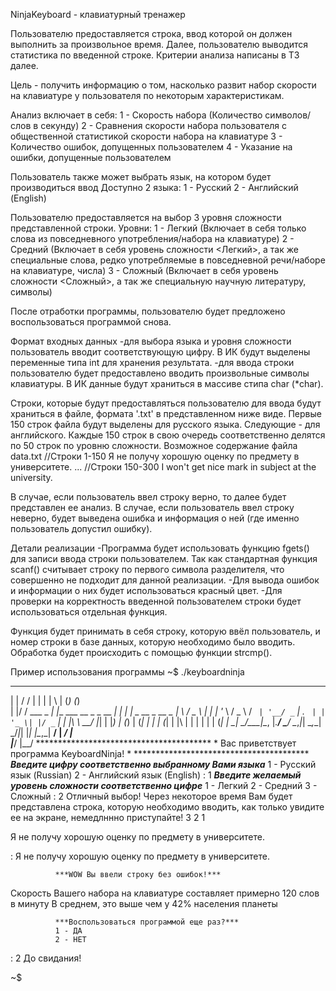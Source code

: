 NinjaKeyboard - клавиатурный тренажер

Пользователю предоставляется строка, ввод которой он должен выполнить за произвольное время.
Далее, пользователю выводится статистика по введенной строке. Критерии анализа написаны в ТЗ далее.

Цель - получить информацию о том, насколько развит набор скорости на клавиатуре у пользователя по некоторым характеристикам.

Анализ включает в себя:
1 - Скорость набора (Количество символов/слов в секунду)
2 - Сравнения скорости набора пользователя с общественной статистикой скорости набора на клавиатуре
3 - Количество ошибок, допущенных пользователем
4 - Указание на ошибки, допущенные пользователем

Пользователь также может выбрать язык, на котором будет производиться ввод
Доступно 2 языка:
  1 - Русский
  2 - Английский (English)

Пользователю предоставляется на выбор 3 уровня сложности представленной строки.
Уровни:
  1 - Легкий (Включает в себя только слова из повседневного употребления/набора на клавиатуре)
  2 - Средний (Включает в себя уровень сложности <Легкий>, а так же специальные слова, редко употребляемые в повседневной речи/наборе на клавиатуре, числа)
  3 - Сложный (Включает в себя уровень сложности <Сложный>, а так же специальную научную литературу, символы)

После отработки программы, пользователю будет предложено воспользоваться программой снова.

Формат входных данных
-для выбора языка и уровня сложности пользователь вводит соответствующую цифру. В ИК будут выделены переменные типа int для хранения результата.
-для ввода строки пользователю будет предоставлено вводить произвольные символы клавиатуры. В ИК данные будут храниться в массиве стипа char (*char).

Строки, которые будут предоставляться пользователю для ввода будут храниться в файле, формата '.txt' в представленном ниже виде. Первые 150 строк файла будут выделены для русского языка. Следующие - для английского. Каждые 150 строк в свою очередь соответственно делятся по 50 строк по уровню сложности.
  Возможное содержание файла data.txt
//Строки 1-150
Я не получу хорошую оценку по предмету в университете.
...
//Строки 150-300
I won't get nice mark in subject at the university.

В случае, если пользователь ввел строку верно, то далее будет представлен ее анализ.
В случае, если пользователь ввел строку неверно, будет выведена ошибка и информация о ней (где именно пользователь допустил ошибку).

Детали реализации
-Программа будет использовать функцию fgets() для записи ввода строки пользователем. Так как стандартная функция scanf() считывает строку по первого символа разделителя, что совершенно не подходит для данной реализации.
-Для вывода ошибок и информации о них будет использоваться красный цвет.
-Для проверки на корректность введенной пользователем строки будет использоваться отдельная функция.

Функция будет принимать в себя строку, которую ввёл пользователь, и номер строки в базе данных, которую необходимо было вводить. 
Обработка будет происходить с помощью функции strcmp().

Пример использования программы
~$ ./keyboardninja
 _   __           _                         _ _   _ _       _       
| | / /          | |                       | | \ | (_)     (_)      
| |/ /  ___ _   _| |__   ___   __ _ _ __ __| |  \| |_ _ __  _  __ _ 
|    \ / _ \ | | | '_ \ / _ \ / _` | '__/ _` | . ` | | '_ \| |/ _` |
| |\  \  __/ |_| | |_) | (_) | (_| | | | (_| | |\  | | | | | | (_| |
\_| \_/\___|\__, |_.__/ \___/ \__,_|_|  \__,_\_| \_/_|_| |_| |\__,_|
             __/ |                                        _/ |      
            |___/                                        |__/ 
            ****************************************
           *  Вас приветствует программа KeyboardNinja! *
            ****************************************
       ***Введите цифру соответственно выбранному Вами языка***
       1 - Русский язык (Russian)
       2 - Английский язык (English)
: 1
       ***Введите желаемый уровень сложности соответственно цифре***
       1 - Легкий
       2 - Средний
       3 - Сложный
: 2
       Отличный выбор! Через некоторое время Вам будет представлена строка,
       которую необходимо вводить, как только увидите ее на экране, немедлннно приступайте!
3
2
1

Я не получу хорошую оценку по предмету в университете.

: Я не получу хорошую оценку по предмету в университете.

              ***WOW Вы ввели строку без ошибок!***
Скорость Вашего набора на клавиатуре составляет примерно 120 слов в минуту
          В среднем, это выше чем у 42% населения планеты

              ***Воспользоваться программой еще раз?***
              1 - ДА
              2 - НЕТ
: 2
До свидания!

~$
